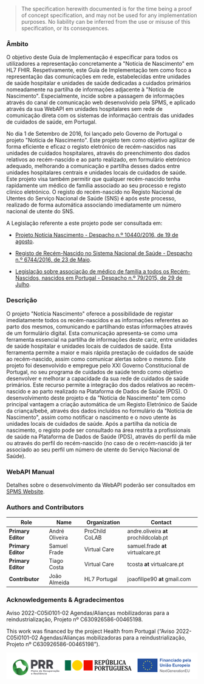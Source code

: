   <blockquote class="stu-note">
    <p>The specification herewith documented is for the time being a proof of concept specification, and may not be used for any implementation purposes. 
    No liability can be inferred from the use or misuse of this specification, or its consequences.</p>
  </blockquote>


### Âmbito

O objetivo deste Guia de Implementação é especificar para todos os utilizadores a representação concretamente a "Notícia de Nascimento" em HL7 FHIR.
Respetivamente, este Guia de Implementação tem como foco a representação das comunicações em rede, estabelecidas entre unidades de saúde hospitalar e unidades de saúde dedicadas a cuidados primários nomeadamente na partilha de informações adjacente à "Notícia de Nascimento". Especialmente, incide sobre a passagem de informações através do canal de comunicação web desenvolvido pela SPMS, e aplicado através da sua WebAPI em unidades hospitalares sem rede de comunicação direta com os sistemas de informação centrais das unidades de cuidados de saúde, em Portugal.

No dia 1 de Setembro de 2016, foi lançado pelo Governo de Portugal o projeto "Notícia de Nascimento". Este projeto tem como objetivo agilizar de forma eficiente e eficaz o registo eletrónico de recém-nascidos nas unidades de cuidados hospitalares, através do preenchimento dos dados relativos ao recém-nascido e ao parto realizado, em formulário eletrónico adequado, melhorando a comunicação e partilha desses dados entre unidades hospitalares centrais e unidades locais de cuidados de saúde. Este projeto visa também permitir que qualquer recém-nascido tenha rapidamente um médico de família associado ao seu processo e registo clinico eletrónico. O registo do recém-nascido no Registo Nacional de Utentes do Serviço Nacional de Saúde (SNS) é após este processo, realizado de forma automática associando imediatamente um número nacional de utente do SNS.

A Legislação referente a este projeto pode ser consultada em:

* <a href="https://www.acss.min-saude.pt//wp-content/uploads/2016/12/Desp_10440_2016.pdf">Projeto Notícia Nascimento - Despacho n.º 10440/2016, de 19 de agosto</a>.

* <a href="https://www.acss.min-saude.pt//wp-content/uploads/2016/12/despacho_6744_2016.pdf">Registo de Recém-Nascido no Sistema Nacional de Saúde - Despacho n.º 6744/2016, de 23 de Maio</a>.

* <a href="https://www.acss.min-saude.pt//wp-content/uploads/2016/12/Lei_79_2015.pdf">Legislação sobre associação de médico de família a todos os Recém-Nascidos, nascidos em Portugal - Despacho n.º 79/2015, de 29 de Julho</a>.

### Descrição

O projeto "Notícia Nascimento" oferece a possibilidade de registar imediatamente todos os recém-nascidos e as informações referentes ao parto dos mesmos, comunicando e partilhando estas informações através de um formulário digital. Esta comunicação apresenta-se como uma ferramenta essencial na partilha de informações deste cariz, entre unidades de saúde hospitalar e unidades locais de cuidados de saúde. Esta ferramenta permite a maior e mais rápida prestação de cuidados de saúde ao recém-nascido, assim como comunicar alertas sobre o mesmo.
Este projeto foi desenvolvido e empregue pelo XXI Governo Constitucional de Portugal, no seu programa de cuidados de saúde tendo como objetivo desenvolver e melhorar a capacidade da sua rede de cuidados de saúde primários.
Este recurso permite a integração dos dados relativos ao recém-nascido e ao parto realizado na Plataforma de Dados de Saúde (PDS).
O desenvolvimento deste projeto e da "Notícia de Nascimento" tem como principal vantagem a criação automática de um Registo Eletrónico de Saúde da criança/bebé, através dos dados incluídos no formulário da "Notícia de Nascimento", assim como notificar o nascimento e o novo utente às unidades locais de cuidados de saúde. 
Após a partilha da notícia de nascimento, o registo pode ser consultado na área restrita a profissionais de saúde na Plataforma de Dados de Saúde (PDS), através do perfil da mãe ou através do perfil do recém-nascido (no caso de o recém-nascido já ter associado ao seu perfil um número de utente do Serviço Nacional de Saúde).


### WebAPI Manual

Detalhes sobre o desenvolvimento da WebAPI poderão ser consultados em <a href="https://spms.min-saude.pt/wp-content/uploads/2017/01/ET-PDS-WebAPI_v1.3.pdf">SPMS Website</a>.

### Authors and Contributors

| Role  | Name | Organization | Contact |
| --- | --- | --- | --- |
| **Primary Editor** | André Oliveira | ProChild CoLAB | andre.oliveira __at__ prochildcolab.pt |
| **Primary Editor** | Samuel Frade | Virtual Care | samuel.frade __at__ virtualcare.pt |
| **Primary Editor** | Tiago Costa | Virtual Care | tcosta __at__ virtualcare.pt 
| **Contributor** | João Almeida |  HL7 Portugal | joaofilipe90 __at__ gmail.com |

### Acknowledgements & Agradecimentos

Aviso 2022-C05i0101-02 Agendas/Alianças mobilizadoras para a reindustrialização,  Projeto nº C630926586-00465198. 

This work was financed by the project Health from Portugal (“Aviso 2022-C05i0101-02 Agendas/Alianças mobilizadoras para a reindustrialização,  Projeto nº C630926586-00465198”). 

<img src="funding.png" alt="An overview of access to resources"/>
<br clear="all"/>
